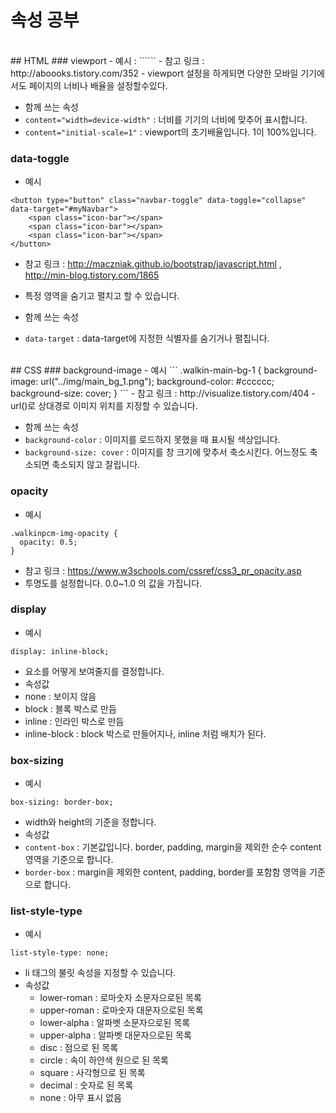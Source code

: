 # 속성 공부
<br>
## HTML
### viewport
- 예시 : ```<meta name="viewport" content="width=device-width, initial-scale=1">```
- 참고 링크 : http://aboooks.tistory.com/352
- viewport 설정을 하게되면 다양한 모바일 기기에서도 페이지의 너비나 배율을 설정할수있다.

- 함께 쓰는 속성
 - ```content="width=device-width"``` : 너비를 기기의 너비에 맞추어 표시합니다.
 - ```content="initial-scale=1"``` : viewport의 초기배율입니다. 1이 100%입니다.


### data-toggle
- 예시
```
<button type="button" class="navbar-toggle" data-toggle="collapse" data-target="#myNavbar">
    <span class="icon-bar"></span>
    <span class="icon-bar"></span>
    <span class="icon-bar"></span>
</button>
```
- 참고 링크 : http://maczniak.github.io/bootstrap/javascript.html , http://min-blog.tistory.com/1865
- 특정 영역을 숨기고 펼치고 할 수 있습니다.

- 함께 쓰는 속성
 - ```data-target``` : data-target에 지정한 식별자를 숨기거나 펼칩니다.

<br>
## CSS
### background-image
- 예시
```
.walkin-main-bg-1 {
  background-image: url("../img/main_bg_1.png");
  background-color: #cccccc;
  background-size: cover;
}
```
- 참고 링크 : http://visualize.tistory.com/404
- url()로 상대경로 이미지 위치를 지정할 수 있습니다.

- 함께 쓰는 속성
 - ```background-color``` : 이미지를 로드하지 못했을 때 표시될 색상입니다.
 - ```background-size: cover``` : 이미지를 창 크기에 맞추서 축소시킨다. 어느정도 축소되면 축소되지 않고 잘립니다.


### opacity
- 예시
```
.walkinpcm-img-opacity {
  opacity: 0.5;
}
```
- 참고 링크 : https://www.w3schools.com/cssref/css3_pr_opacity.asp
- 투명도를 설정합니다. 0.0~1.0 의 값을 가집니다.  


### display
- 예시
```
display: inline-block;
```
- 요소를 어떻게 보여줄지를 결정합니다.
- 속성값
 - none : 보이지 않음
 - block : 블록 박스로 만듬
 - inline : 인라인 박스로 만듬
 - inline-block : block 박스로 만들어지나, inline 처럼 배치가 된다.

### box-sizing
- 예시
```
box-sizing: border-box;
```
- width와 height의 기준을 정합니다.
- 속성값
 - ```content-box``` : 기본값입니다. border, padding, margin을 제외한 순수 content 영역을 기준으로 합니다.
 - ```border-box``` : margin을 제외한 content, padding, border를 포함함 영역을 기준으로 합니다.

### list-style-type
- 예시
```
list-style-type: none;
```
- li 태그의 불릿 속성을 지정할 수 있습니다.
- 속성값
  - lower-roman : 로마숫자 소문자으로된 목록
  - upper-roman : 로마숫자 대문자으로된 목록
  - lower-alpha : 알파벳 소문자으로된 목록
  - upper-alpha : 알파벳 대문자으로된 목록
  - disc : 점으로 된 목록
  - circle : 속이 하얀색 원으로 된 목록
  - square : 사각형으로 된 목록
  - decimal : 숫자로 된 목록
  - none : 아무 표시 없음
